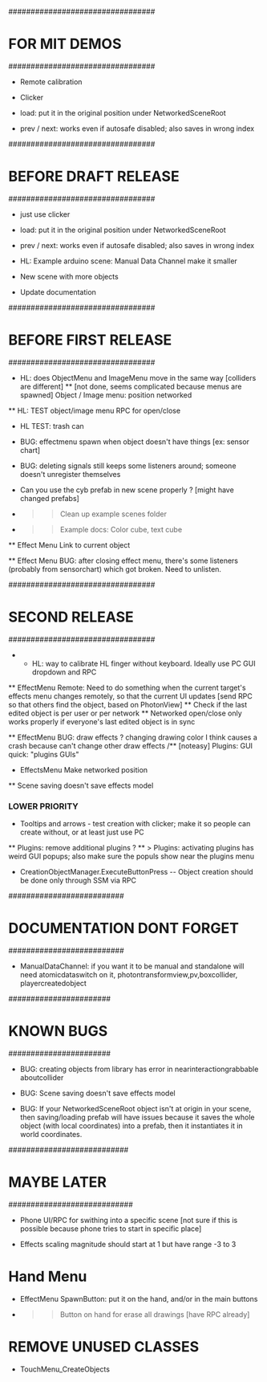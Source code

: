 #################################
# FOR MIT DEMOS
#################################

* Remote calibration
* Clicker

* load: put it in the original position under NetworkedSceneRoot 
* prev / next: works even if autosafe disabled; also saves in wrong index


#################################
# BEFORE DRAFT RELEASE
#################################

* just use clicker

* load: put it in the original position under NetworkedSceneRoot 
* prev / next: works even if autosafe disabled; also saves in wrong index


* HL: Example arduino scene: Manual Data Channel make it smaller

* New scene with more objects

* Update documentation




#################################
# BEFORE FIRST RELEASE
#################################

* HL: does ObjectMenu and ImageMenu move in the same way [colliders are different]
** [not done, seems complicated because menus are spawned] Object / Image menu: position networked

** HL: TEST object/image menu RPC for open/close 
* HL TEST: trash can


* BUG: effectmenu spawn when object doesn't have things [ex: sensor chart]
* BUG: deleting signals still keeps some listeners around; someone doesn't unregister themselves


* Can you use the cyb prefab in new scene properly ? [might have changed prefabs]
* >> Clean up example scenes folder
* >> Example docs: Color cube, text cube



** Effect Menu Link to current object

** Effect Menu BUG: after closing effect menu, there's some listeners (probably from sensorchart) which got broken. Need to unlisten.




#################################
# SECOND RELEASE
#################################

* * HL: way to calibrate HL finger without keyboard. Ideally use PC GUI dropdown and RPC

** EffectMenu Remote: Need to do something when the current target's effects menu changes remotely, so that the current UI updates [send RPC so that others find the object, based on PhotonView]
	** Check if the last edited object is per user or per network
	** Networked open/close only works properly if everyone's last edited object is in sync

** EffectMenu BUG: draw effects ? changing drawing color I think causes a crash because can't change other draw effects
/** [noteasy] Plugins: GUI quick: "plugins GUIs"

* EffectsMenu Make networked position

** Scene saving doesn't save effects model





### LOWER PRIORITY

* Tooltips and arrows - test creation with clicker; make it so people can create without, or at least just use PC

** Plugins: remove additional plugins ?
** > Plugins: activating plugins has weird GUI popups; also make sure the populs show near the plugins menu


* CreationObjectManager.ExecuteButtonPress -- Object creation should be done only through SSM via RPC 



##########################
# DOCUMENTATION DONT FORGET
##########################

* ManualDataChannel: if you want it to be manual and standalone will need atomicdataswitch on it, photontransformview,pv,boxcollider, playercreatedobject




#######################
# KNOWN BUGS
#######################

* BUG: creating objects from library has error in nearinteractiongrabbable aboutcollider

* BUG: Scene saving doesn't save effects model

* BUG: If your NetworkedSceneRoot object isn't at origin in your scene, then saving/loading prefab will have issues because it saves the whole object (with local coordinates) into a prefab, then it instantiates it in world coordinates.




###########################
# MAYBE LATER
############################

* Phone UI/RPC for swithing into a specific scene [not sure if this is possible because phone tries to start in specific place]

* Effects scaling magnitude should start at 1 but have range -3 to 3


# Hand Menu
* EffectMenu SpawnButton: put it on the hand, and/or in the main buttons
* >> Button on hand for erase all drawings [have RPC already]



# REMOVE UNUSED CLASSES
* TouchMenu_CreateObjects

